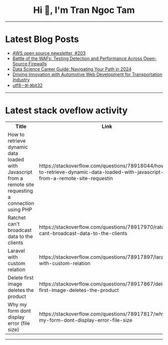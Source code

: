 <h1 align="center">Hi 👋, I'm Tran Ngoc Tam</h1>

---

# Latest Blog Posts 
<!-- BLOG-POST-LIST:START -->
- [AWS open source newsletter, #203](https://dev.to/aws/aws-open-source-newsletter-203-1d23)
- [Battle of the WAFs: Testing Detection and Performance Across Open-Source Firewalls](https://dev.to/lulu_liu_c90f973e2f954d7f/battle-of-the-wafs-testing-detection-and-performance-across-open-source-firewalls-2m6k)
- [Data Science Career Guide: Navigating Your Path in 2024](https://dev.to/pangaea_x/data-science-career-guide-navigating-your-path-in-2024-11i0)
- [Driving Innovation with Automotive Web Development for Transportation Industry](https://dev.to/faith_corrigan_2a7994a43d/driving-innovation-with-automotive-web-development-for-transportation-industry-3oc5)
- [utf8--》l-》bit32](https://dev.to/__040711563a17902392e7/utf8-l-bit32-39m8)
<!-- BLOG-POST-LIST:END -->

---

# Latest stack oveflow activity
<table>
  <tr><th>Title</th><th>Link</th></tr>
  <!-- STACKOVERFLOW:START --><tr><td>How to retrieve dynamic data loaded with Javascript from a remote site requesting a connection using PHP</td><td>https://stackoverflow.com/questions/78918044/how-to-retrieve-dynamic-data-loaded-with-javascript-from-a-remote-site-requestin</td></tr><tr><td>Ratchet can&#39;t broadcast data to the clients</td><td>https://stackoverflow.com/questions/78917970/ratchet-cant-broadcast-data-to-the-clients</td></tr><tr><td>Laravel with custom relation</td><td>https://stackoverflow.com/questions/78917897/laravel-with-custom-relation</td></tr><tr><td>Delete first image deletes the product</td><td>https://stackoverflow.com/questions/78917867/delete-first-image-deletes-the-product</td></tr><tr><td>Why my form dont display error &lpar;file size&rpar;</td><td>https://stackoverflow.com/questions/78917817/why-my-form-dont-display-error-file-size</td></tr><!-- STACKOVERFLOW:END -->
</table>

---


